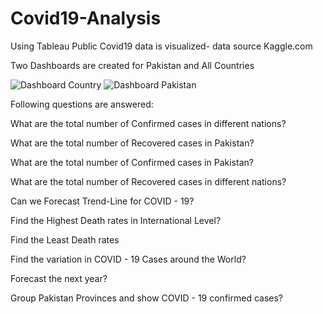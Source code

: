 # Covid19-Analysis
Using Tableau Public Covid19 data is visualized- data source Kaggle.com

Two Dashboards are created for Pakistan and All Countries

![Dashboard Country](https://user-images.githubusercontent.com/76031323/205901721-6f83815b-34df-4438-8c5a-e8f83efa5a11.png)
![Dashboard Pakistan](https://user-images.githubusercontent.com/76031323/205901737-b58d650c-0f26-43f1-92fe-10b1e7ade5e6.png)

Following questions are answered:

What are the total number of Confirmed cases in different nations?

What are the total number of Recovered cases in Pakistan?

What are the total number of Confirmed cases in Pakistan?

What are the total number of Recovered cases in different nations?

Can we Forecast Trend-Line for COVID - 19?

Find the Highest Death rates in International Level?

Find the Least Death rates

Find the variation in COVID - 19 Cases around the World?

Forecast the next year?

Group Pakistan Provinces and show COVID - 19 confirmed cases?

